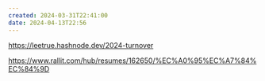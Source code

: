 ```yaml
---
created: 2024-03-31T22:41:00
date: 2024-04-13T22:56
---
```

https://leetrue.hashnode.dev/2024-turnover

https://www.rallit.com/hub/resumes/162650/%EC%A0%95%EC%A7%84%EC%84%9D
